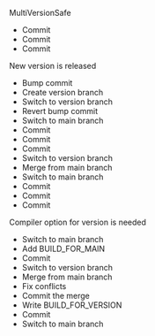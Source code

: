 MultiVersionSafe



* Commit
* Commit
* Commit

New version is released

* Bump commit
* Create version branch
* Switch to version branch
* Revert bump commit
* Switch to main branch
* Commit
* Commit
* Commit
* Switch to version branch
* Merge from main branch
* Switch to main branch
* Commit
* Commit
* Commit

Compiler option for version is needed

* Switch to main branch
* Add BUILD\_FOR\_MAIN
* Commit
* Switch to version branch
* Merge from main branch
* Fix conflicts
* Commit the merge
* Write BUILD\_FOR\_VERSION
* Commit
* Switch to main branch
